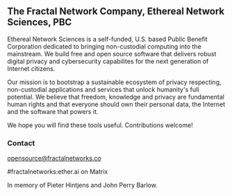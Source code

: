 ## The Fractal Network Company, Ethereal Network Sciences, PBC


Ethereal Network Sciences is a self-funded, U.S. based Public Benefit Corporation dedicated to bringing non-custodial computing into the mainstream. We build free and open source software that delivers robust digital privacy and cybersecurity capabilites for the next generation of Internet citizens. 

Our mission is to bootstrap a sustainable ecosystem of privacy respecting, non-custodial applications and services that unlock humanity's full potential. We believe that freedom, knowledge and privacy are fundamental human rights and that everyone should own their personal data, the Internet and the software that powers it.

We hope you will find these tools useful. Contributions welcome!

### Contact
opensource@fractalnetworks.co

#fractalnetworks:ether.ai on Matrix

In memory of Pieter Hintjens and John Perry Barlow.
